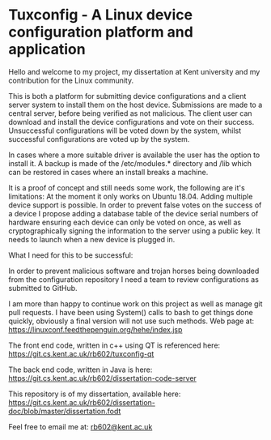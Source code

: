<h1> Tuxconfig - A Linux device configuration platform and application </h1>

Hello and welcome to my project, my dissertation at Kent university and my contribution for the Linux community.


This is both a platform for submitting device configurations and a client server system to install them on the host device.
Submissions are made to a central server, before being verified as not malicious. The client user can download and install the
device configurations and vote on their success. Unsuccessful configurations will be voted down by the system, whilst successful configurations are voted up by the system.

In cases where a more suitable driver is available the user has the option to install it.
A backup is made of the /etc/modules.* directory and /lib which can be restored in cases where an install breaks a machine.

It is a proof of concept and still needs some work, the following are it's limitations:
At the moment it only works on Ubuntu 18.04. Adding multiple device support is possible.
In order to prevent false votes on the success of a device I propose adding a database table of the device serial numbers of hardware
ensuring each device can only be voted on once, as well as cryptographically signing the information to the server using a public key.
It needs to launch when a new device is plugged in.

What I need for this to be successful:

In order to prevent malicious software and trojan horses being downloaded from the configuration repository I need a team to review
configurations as submitted to GitHub. 

I am more than happy to continue work on this project as well as manage git pull requests.
I have been using System() calls to bash to get things done quickly, obviously a final version will not use such methods.
Web page at:
https://linuxconf.feedthepenguin.org/hehe/index.jsp

The front end code, written in c++ using QT is referenced here:
https://git.cs.kent.ac.uk/rb602/tuxconfig-qt

The back end code, written in Java is here:
https://git.cs.kent.ac.uk/rb602/dissertation-code-server

This repository is of my dissertation, available here:
https://git.cs.kent.ac.uk/rb602/dissertation-doc/blob/master/dissertation.fodt

Feel free to email me at:
rb602@kent.ac.uk